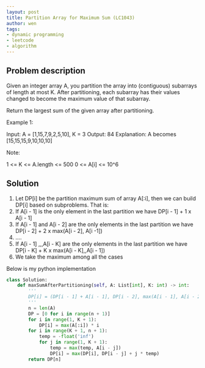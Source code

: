 ```yaml
---
layout: post
title: Partition Array for Maximum Sum (LC1043)
author: wen
tags:
- dynamic programming
- leetcode
- algorithm
---
```


## Problem description
Given an integer array A, you partition the array into (contiguous) subarrays of length at most K.  After partitioning, each subarray has their values changed to become the maximum value of that subarray.

Return the largest sum of the given array after partitioning.

 

Example 1:

Input: A = [1,15,7,9,2,5,10], K = 3
Output: 84
Explanation: A becomes [15,15,15,9,10,10,10]
 

Note:

1 <= K <= A.length <= 500
0 <= A[i] <= 10^6


## Solution
1. Let DP[i] be the partition maximum sum of array A[:i], then we can build DP[i] based on subproblems. That is:
2. If A[i - 1] is the only element in the last partition we have DP[i - 1] + 1 x A[i - 1]
3. If A[i - 1] and A[i - 2] are the only elements in the last partition we have DP[i - 2] + 2 x max(A[i - 2], A[i -1])
4. ....
5. If A[i - 1] ,,,A[i - K] are the only elements in the last partition we have DP[i - K] + K x max(A[i - K],,A[i - 1])
6. We take the maximum among all the cases


Below is my python implementation

```python
class Solution:
    def maxSumAfterPartitioning(self, A: List[int], K: int) -> int:
        '''
        DP[i] = (DP[i - 1] + A[i - 1], DP[i - 2], max(A[i - 1], A[i - 2]), .., DP[i - K] + max(A[i - 1], ..., A[i - K])
        '''
        n = len(A)
        DP = [0 for i in range(n + 1)]
        for i in range(1, K + 1):
            DP[i] = max(A[:i]) * i
        for i in range(K + 1, n + 1):
            temp = -float('inf')
            for j in range(1, K + 1):
                temp = max(temp, A[i - j])
                DP[i] = max(DP[i], DP[i - j] + j * temp)
        return DP[n]
				
```